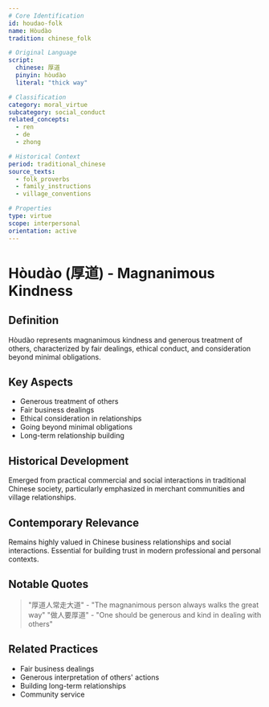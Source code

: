 ```yaml
---
# Core Identification
id: houdao-folk
name: Hòudào
tradition: chinese_folk

# Original Language
script:
  chinese: 厚道
  pinyin: hòudào
  literal: "thick way"

# Classification
category: moral_virtue
subcategory: social_conduct
related_concepts:
  - ren
  - de
  - zhong

# Historical Context
period: traditional_chinese
source_texts:
  - folk_proverbs
  - family_instructions
  - village_conventions

# Properties
type: virtue
scope: interpersonal
orientation: active
---
```


# Hòudào (厚道) - Magnanimous Kindness

## Definition
Hòudào represents magnanimous kindness and generous treatment of others, characterized by fair dealings, ethical conduct, and consideration beyond minimal obligations.

## Key Aspects
- Generous treatment of others
- Fair business dealings
- Ethical consideration in relationships
- Going beyond minimal obligations
- Long-term relationship building

## Historical Development
Emerged from practical commercial and social interactions in traditional Chinese society, particularly emphasized in merchant communities and village relationships.

## Contemporary Relevance
Remains highly valued in Chinese business relationships and social interactions. Essential for building trust in modern professional and personal contexts.

## Notable Quotes
> "厚道人常走大道" - "The magnanimous person always walks the great way"
> "做人要厚道" - "One should be generous and kind in dealing with others"

## Related Practices
- Fair business dealings
- Generous interpretation of others' actions
- Building long-term relationships
- Community service